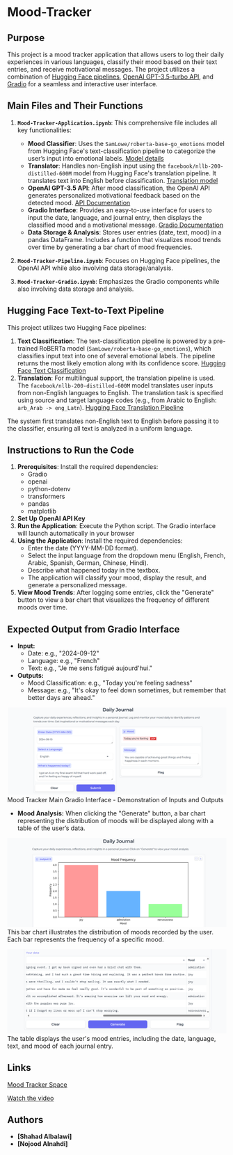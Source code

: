 # Mood-Tracker

## Purpose
This project is a mood tracker application that allows users to log their daily experiences in various languages, classify their mood based on their text entries, and receive motivational messages. The project utilizes a combination of [Hugging Face pipelines](https://huggingface.co/models), [OpenAI GPT-3.5-turbo API](https://beta.openai.com/docs/models/gpt-3-5), and [Gradio](https://gradio.app/) for a seamless and interactive user interface.

## Main Files and Their Functions
1. **`Mood-Tracker-Application.ipynb`**: This comprehensive file includes all key functionalities:
   - **Mood Classifier**: Uses the `SamLowe/roberta-base-go_emotions` model from Hugging Face's text-classification pipeline to categorize the user’s input into emotional labels. [Model details](https://huggingface.co/SamLowe/roberta-base-go_emotions)
   - **Translator**: Handles non-English input using the `facebook/nllb-200-distilled-600M` model from Hugging Face's translation pipeline. It translates text into English before classification. [Translation model](https://huggingface.co/facebook/nllb-200-distilled-600M)
   - **OpenAI GPT-3.5 API**: After mood classification, the OpenAI API generates personalized motivational feedback based on the detected mood. [API Documentation](https://beta.openai.com/docs/models/gpt-3-5)
   - **Gradio Interface**: Provides an easy-to-use interface for users to input the date, language, and journal entry, then displays the classified mood and a motivational message. [Gradio Documentation](https://gradio.app/docs/)
   - **Data Storage & Analysis**: Stores user entries (date, text, mood) in a pandas DataFrame. Includes a function that visualizes mood trends over time by generating a bar chart of mood frequencies.

2. **`Mood-Tracker-Pipeline.ipynb`**: Focuses on Hugging Face pipelines, the OpenAI API while also involving data storage/analysis.

3. **`Mood-Tracker-Gradio.ipynb`**: Emphasizes the Gradio components while also involving data storage and analysis.

## Hugging Face Text-to-Text Pipeline

This project utilizes two Hugging Face pipelines:
1. **Text Classification**: The text-classification pipeline is powered by a pre-trained RoBERTa model (`SamLowe/roberta-base-go_emotions`), which classifies input text into one of several emotional labels. The pipeline returns the most likely emotion along with its confidence score. [Hugging Face Text Classification](https://huggingface.co/models?pipeline_tag=text-classification)
2. **Translation**: For multilingual support, the translation pipeline is used. The `facebook/nllb-200-distilled-600M` model translates user inputs from non-English languages to English. The translation task is specified using source and target language codes (e.g., from Arabic to English: `arb_Arab -> eng_Latn`). [Hugging Face Translation Pipeline](https://huggingface.co/models?pipeline_tag=translation)

The system first translates non-English text to English before passing it to the classifier, ensuring all text is analyzed in a uniform language.

## Instructions to Run the Code

1. **Prerequisites**: Install the required dependencies:
   - Gradio
   - openai
   - python-dotenv
   - transformers
   - pandas
   - matplotlib
3. **Set Up OpenAI API Key**
4. **Run the Application**: Execute the Python script. The Gradio interface will launch automatically in your browser
5. **Using the Application**: Install the required dependencies:
   - Enter the date (YYYY-MM-DD format).
   - Select the input language from the dropdown menu (English, French, Arabic, Spanish, German, Chinese, Hindi).
   - Describe what happened today in the textbox.
   - The application will classify your mood, display the result, and generate a personalized message.
6. **View Mood Trends**: After logging some entries, click the "Generate" button to view a bar chart that visualizes the frequency of different moods over time.

## Expected Output from Gradio Interface
- **Input:**
  - Date: e.g., "2024-09-12"
  - Language: e.g., "French"
  - Text: e.g., "Je me sens fatigué aujourd'hui."
- **Outputs:**
  - Mood Classification: e.g., "Today you're feeling sadness"
  - Message: e.g., "It's okay to feel down sometimes, but remember that better days are ahead."

![Alt text](images/MoodTracker-GradioInterface.png)
Mood Tracker Main Gradio Interface - Demonstration of Inputs and Outputs


- **Mood Analysis:** When clicking the "Generate" button, a bar chart representing the distribution of moods will be displayed along with a table of the user’s data.

![Alt text](images/BarChar-GradioInterface.png)
This bar chart illustrates the distribution of moods recorded by the user. Each bar represents the frequency of a specific mood.

![Alt text](images/DataFrame-GradioInterface.png)
The table displays the user's mood entries, including the date, language, text, and mood of each journal entry.

## Links
[Mood Tracker Space](https://huggingface.co/spaces/Shahadbal/Mood-Tracker)

[Watch the video](https://drive.google.com/file/d/1kn9-SZzoE44kIwY_P85VZPZI2aVgHbb6/view?usp=sharing)

## Authors
- **[Shahad Albalawi]**
- **[Nojood Alnahdi]**

